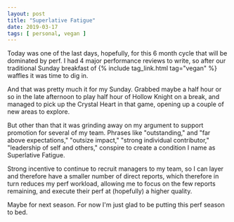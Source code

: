 ```yaml
---
layout: post
title: "Superlative Fatigue"
date: 2019-03-17
tags: [ personal, vegan ]
---
```


Today was one of the last days, hopefully, for this 6 month cycle that will
be dominated by perf. I had 4 major performance reviews to write, so after
our traditional Sunday breakfast of {% include tag_link.html tag="vegan" %}
waffles it was time to dig in.

And that was pretty much it for my Sunday. Grabbed maybe a half hour or so
in the late afternoon to play half hour of Hollow Knight on a break, and
managed to pick up the Crystal Heart in that game, opening up a couple of new
areas to explore.

But other than that it was grinding away on my argument to support promotion
for several of my team. Phrases like "outstanding," and "far above expectations,"
"outsize impact," "strong individual contributor," "leadership of self and
others," conspire to create a condition I name as Superlative Fatigue.

Strong incentive to continue to recruit managers to my team, so I can layer and
therefore have a smaller number of direct reports, which therefore in turn
reduces my perf workload, allowing me to focus on the few reports remaining,
and execute their perf at (hopefully) a higher quality.

Maybe for next season. For now I'm just glad to be putting this perf season to
bed.


